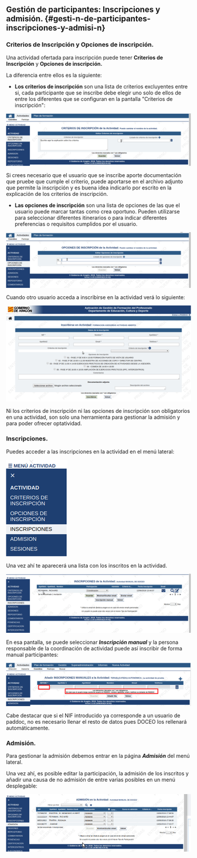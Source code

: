 ## Gestión de participantes: Inscripciones y admisión. {#gesti-n-de-participantes-inscripciones-y-admisi-n}

### Criterios de Inscripción y Opciones de inscripción.

Una actividad ofertada para inscripción puede tener **Criterios de Inscripción** y **Opciones de inscripción.**

La diferencia entre ellos es la siguiente:

* **Los criterios de inscripción** son una lista de criterios excluyentes entre si, cada participante que se inscribe debe elegir uno solo de ellos de entre los diferentes que se configuran en la pantalla "Criterios de inscripción":

![](https://raw.githubusercontent.com/catedu/manualdoceo/master/assets/peek-12-06-2019-13-03.gif)

Si crees necesario que el usuario que se inscribe aporte documentación que pruebe que cumple el criterio, puede aportarse en el archivo adjunto que permite la inscripción y es buena idea indicarlo por escrito en la explicación de los criterios de inscripción.

* **Las opciones de inscripción** son una lista de opciones de las que el usuario puede marcar tantas como crea oportuno. Pueden utilizarse para seleccionar diferentes itinerarios o para indicar diferentes preferencias o requisitos cumplidos por el usuario.

![](https://raw.githubusercontent.com/catedu/manualdoceo/master/assets/peek-12-06-2019-13-12.gif)

Cuando otro usuario acceda a inscribirse en la actividad verá lo siguiente:

![](https://raw.githubusercontent.com/catedu/manualdoceo/master/assets/peek-12-06-2019-13-20.gif)

Ni los criterios de inscripción ni las opciones de inscripción son obligatorios en una actividad, son solo una herramienta para gestionar la admisión y para poder ofrecer optatividad.

### Inscripciones.    

Puedes acceder a las inscripciones en la actividad en el menú lateral:

![](https://raw.githubusercontent.com/catedu/manualdoceo/master/assets/seleccion-727.png)

Una vez ahí te aparecerá una lista con los inscritos en la actividad.

![](https://raw.githubusercontent.com/catedu/manualdoceo/master/assets/peek-12-06-2019-13-47.gif)

En esa pantalla, se puede seleccionar _**Inscripción manual**_ y la persona responsable de la coordinación de actividad puede así inscribir de forma manual participantes:

![](https://raw.githubusercontent.com/catedu/manualdoceo/master/assets/seleccion-729.png)

Cabe destacar que si el NIF introducido ya corresponde a un usuario de paddoc, no es necesario llenar el resto de datos pues DOCEO los rellenará automáticamente. 

### Admisión.

Para gestionar la admisión debemos entrar en la página **_Admisión_** del menú lateral.

Una vez ahí, es posible editar la participación, la admisión de los inscritos y añadir una causa de no admisión de entre varias posibles en un menú desplegable:

![](https://raw.githubusercontent.com/catedu/manualdoceo/master/assets/peek-13-06-2019-17-41.gif)